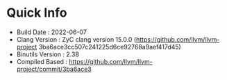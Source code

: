# Quick Info
* Build Date : 2022-06-07
* Clang Version : ZyC clang version 15.0.0 (https://github.com/llvm/llvm-project 3ba6ace3cc507c241225d6ce92768a9aef417d45)
* Binutils Version : 2.38
* Compiled Based : https://github.com/llvm/llvm-project/commit/3ba6ace3

